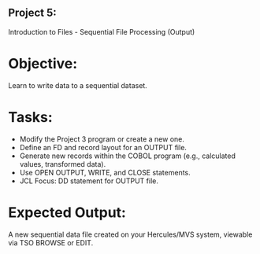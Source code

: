 ## Project 5: 
Introduction to Files - Sequential File Processing (Output)

# Objective: 
Learn to write data to a sequential dataset.

# Tasks:
- Modify the Project 3 program or create a new one.
- Define an FD and record layout for an OUTPUT file.
- Generate new records within the COBOL program (e.g., calculated values, transformed data).
- Use OPEN OUTPUT, WRITE, and CLOSE statements.
- JCL Focus: DD statement for OUTPUT file.

# Expected Output: 
A new sequential data file created on your Hercules/MVS system, viewable via TSO BROWSE or EDIT.

